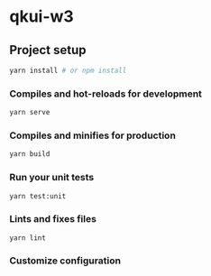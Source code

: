 # qkui-w3

## Project setup
```bash
yarn install # or npm install
```

### Compiles and hot-reloads for development
```bash
yarn serve
```

### Compiles and minifies for production
```bash
yarn build
```

### Run your unit tests
```bash
yarn test:unit
```

### Lints and fixes files
```
yarn lint
```

### Customize configuration

